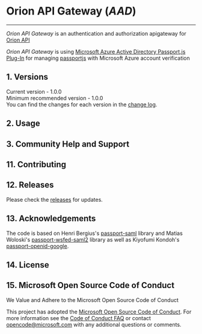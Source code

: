

# Orion API Gateway (*AAD*) 

---

_Orion API Gateway_ is an authentication and authorization apigateway for  [Orion API](https://azure.microsoft.com/en-us/services/active-directory/) 

_Orion API Gateway_ is using  [Microsoft Azure Active Directory Passport.js Plug-In]()
for managing [passportjs]() with Microsoft Azure account verification

## 1. Versions
Current version - 1.0.0  
Minimum  recommended version - 1.0.0  
You can find the changes for each version in the [change log]().



## 2. Usage





## 3. Community Help and Support



## 11. Contributing



## 12. Releases

Please check the [releases]() for updates.

## 13. Acknowledgements

The code is based on Henri Bergius's [passport-saml](https://github.com/bergie/passport-saml) library and Matias Woloski's [passport-wsfed-saml2](https://github.com/auth0/passport-wsfed-saml2) library as well as Kiyofumi Kondoh's [passport-openid-google](https://github.com/kkkon/passport-google-openidconnect).

## 14. License


## 15. Microsoft Open Source Code of Conduct

We Value and Adhere to the Microsoft Open Source Code of Conduct

This project has adopted the [Microsoft Open Source Code of Conduct](https://opensource.microsoft.com/codeofconduct/). For more information see the [Code of Conduct FAQ](https://opensource.microsoft.com/codeofconduct/faq/) or contact [opencode@microsoft.com](mailto:opencode@microsoft.com) with any additional questions or comments.
